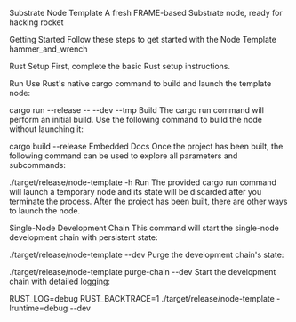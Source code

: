 Substrate Node Template
A fresh FRAME-based Substrate node, ready for hacking rocket

Getting Started
Follow these steps to get started with the Node Template hammer_and_wrench

Rust Setup
First, complete the basic Rust setup instructions.

Run
Use Rust's native cargo command to build and launch the template node:

cargo run --release -- --dev --tmp
Build
The cargo run command will perform an initial build. Use the following command to build the node without launching it:

cargo build --release
Embedded Docs
Once the project has been built, the following command can be used to explore all parameters and subcommands:

./target/release/node-template -h
Run
The provided cargo run command will launch a temporary node and its state will be discarded after you terminate the process. After the project has been built, there are other ways to launch the node.

Single-Node Development Chain
This command will start the single-node development chain with persistent state:

./target/release/node-template --dev
Purge the development chain's state:

./target/release/node-template purge-chain --dev
Start the development chain with detailed logging:

RUST_LOG=debug RUST_BACKTRACE=1 ./target/release/node-template -lruntime=debug --dev

